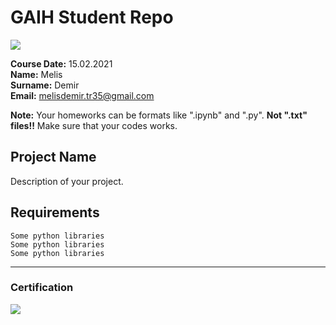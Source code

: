 # GAIH Student Repo
![](img/logo.png)

**Course Date:** 15.02.2021  
**Name:** Melis  
**Surname:** Demir  
**Email:** melisdemir.tr35@gmail.com  

**Note:** Your homeworks can be formats like ".ipynb" and ".py". **Not ".txt" files!!** Make sure that your codes works.  

## Project Name
Description of your project.

## Requirements
```
Some python libraries
Some python libraries
Some python libraries
```
---

### Certification
![](img/certificate_ex.png)

